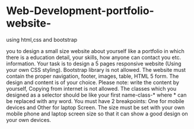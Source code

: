 # Web-Development-portfolio-website-
using html,css and bootstrap 

you to design a small size website about yourself like a portfolio in which there is a education detail, your skills, how anyone can contact you etc. information.
Your task is to design a 5 pages responsive website (Using your own CSS styling). Bootstrap library is not allowed. 
The website must contain the proper navigation, footer, images, table, HTML 5 form.
The design and content is of your choice. Please note: write the content by yourself, Copying from internet is not allowed.
The classes which you designed as a selector should be like your first name-class-* where * can be replaced with any word.
You must have 2 breakpoints: One for mobile devices and Other for laptop Screen. The size must be set with your own mobile phone and laptop screen size so that it can show a good design on your own devices.
